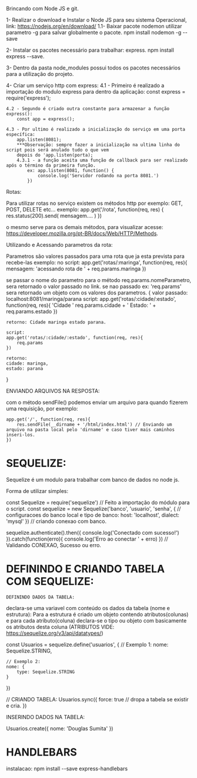 Brincando com Node JS e git.

1- Realizar o download e Instalar o Node JS para seu sistema Operacional, link: https://nodejs.org/en/download/
    1.1- Baixar pacote nodemon utilizar parametro -g para salvar globalmente o pacote.
        npm install nodemon -g --save

2- Instalar os pacotes necessário para trabalhar: express.
    npm install express --save.

3- Dentro da pasta node_modules possui todos os pacotes necessários para a utilização do projeto.

4- Criar um serviço http com express:
    4.1 - Primeiro é realizado a importação do modulo express para dentro da aplicação:
        const express = require('express');
    
    4.2 - Segundo é criado outra constante para armazenar a função express():
        const app = express();

    4.3 - Por ultimo é realizado a inicialização do serviço em uma porta específica:
        app.listen(8081);
        ***Observação: sempre fazer a inicialização na ultima linha do script pois será anulado tudo o que vem 
        depois do 'app.listen(porta);
        4.3.1 - a função aceita uma função de callback para ser realizado após o término da primeira função.
            ex: app.listen(8081, function() {
                console.log('Servidor rodando na porta 8081.')
            })   



Rotas:

Para utilizar rotas no serviço existem os métodos http por exemplo: GET, POST, DELETE etc...
exemplo:
app.get('/rota', function(req, res) {
    res.status(200).send(
        mensagem....
    )
})

o mesmo serve para os demais métodos, para visualizar acesse: https://developer.mozilla.org/pt-BR/docs/Web/HTTP/Methods.

Utilizando e Acessando parametros da rota:

Parametros são valores passados para uma rota que ja esta prevista para recebe-las exemplo:
no script: app.get('rotas/:maringa', function(req, res){
    mensagem: 'acessando rota de ' + req.params.maringa 
})

se passar o nome do parametro para o método req.params.nomeParametro, sera retornado o valor passado no link.
se nao passado ex: 'req.params' sera retornado um objeto com os valores dos parametros.
{
    valor passado: localhost:8081/maringa/parana
    script: 
    app.get('rotas/:cidade/:estado', function(req, res){
        'Cidade ' req.params.cidade + ' Estado: ' + req.params.estado
    })

    retorno: Cidade maringa estado parana.

    script: 
    app.get('rotas/:cidade/:estado', function(req, res){
        req.params
    })

    retorno:
    cidade: maringa,
    estado: parana

}

ENVIANDO ARQUIVOS NA RESPOSTA:

com o método sendFile() podemos enviar um arquivo para quando fizerem uma requisição, por exemplo:
    
    app.get('/', function(req, res){
        res.sendFile(__dirname + '/html/index.html') // Enviando um arquivo na pasta local pelo 'dirname' e caso tiver mais caminhos inseri-los.
    })


# SEQUELIZE:

Sequelize é um modulo para trabalhar com banco de dados no node js.

Forma de utilizar simples:

const Sequelize = require('sequelize') // Feito a importação do módulo para o script.
const sequelize = new Sequelize('banco', 'usuario', 'senha', {
    // configuracoes do banco local e tipo de banco:
    host: 'localhost',
    dialect: 'mysql'
}) // criando conexao com banco.

sequelize.authenticate().then({
    console.log('Conectado com sucesso!')
}).catch(function(erro){
    console.log('Erro ao conectar ' + erro)
}) // Validando CONEXAO, Sucesso ou erro.

# DEFININDO E CRIANDO TABELA COM SEQUELIZE:

    DEFININDO DADOS DA TABELA:

declara-se uma variavel com conteúdo os dados da tabela (nome e estrutura):
Para a estrutura é criado um objeto contendo atributos(colunas) e para cada atributo(coluna) declara-se o tipo ou objeto com basicamente 
os atributos desta coluna (ATRIBUTOS VIDE: https://sequelize.org/v3/api/datatypes/)

const Usuarios = sequelize.define('usuarios', {
    // Exemplo 1:
    nome: Sequelize.STRING,

    // Exemplo 2:
    nome: {
        type: Sequelize.STRING
    } 
})

// CRIANDO TABELA:
Usuarios.sync({
    force: true // dropa a tabela se existir e cria.
})

INSERINDO DADOS NA TABELA:

Usuarios.create({
    nome: 'Douglas Sumita'
})


# HANDLEBARS

instalacao: npm install --save express-handlebars
        